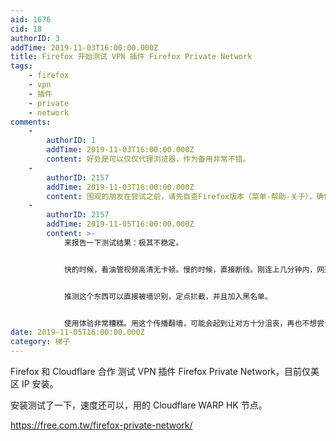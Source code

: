 ```yaml
---
aid: 1676
cid: 18
authorID: 3
addTime: 2019-11-03T16:00:00.000Z
title: Firefox 开始测试 VPN 插件 Firefox Private Network
tags:
    - firefox
    - vpn
    - 插件
    - private
    - network
comments:
    -
        authorID: 1
        addTime: 2019-11-03T16:00:00.000Z
        content: 好处是可以仅仅代理浏览器，作为备用非常不错。
    -
        authorID: 2157
        addTime: 2019-11-03T16:00:00.000Z
        content: 围观的朋友在尝试之前，请先自查Firefox版本（菜单-帮助-关于），确保使用的是Mozilla出品的原版，而非谋智出品的党国特供版。
    -
        authorID: 2157
        addTime: 2019-11-05T16:00:00.000Z
        content: >-
            来报告一下测试结果：极其不稳定。


            快的时候，看油管视频高清无卡顿。慢的时候，直接断线。刚连上几分钟内，网速很快，之后会突然断线。有时候，断开重连新的线路，依旧无法打开网页。


            推测这个东西可以直接被墙识别，定点拦截，并且加入黑名单。


            使用体验非常糟糕。用这个传播翻墙，可能会起到让对方十分沮丧，再也不想尝试翻墙的反效果。
date: 2019-11-05T16:00:00.000Z
category: 梯子
---
```


Firefox 和 Cloudflare 合作 测试 VPN 插件 Firefox Private Network，目前仅美区 IP 安装。

安装测试了一下，速度还可以，用的 Cloudflare WARP HK 节点。

https://free.com.tw/firefox-private-network/

